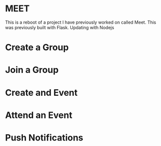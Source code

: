 # MEET
This is a reboot of a project I have previously worked on called Meet. This was previously built with Flask. Updating with Nodejs

# Create a Group

# Join a Group

# Create and Event

# Attend an Event

# Push Notifications



